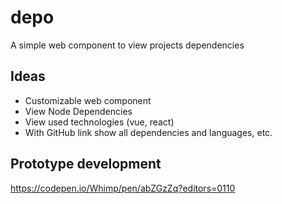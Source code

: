 # depo
A simple web component to view projects dependencies

## Ideas
- Customizable web component
- View Node Dependencies
- View used technologies (vue, react)
- With GitHub link show all dependencies and languages, etc.

## Prototype development
https://codepen.io/Whimp/pen/abZGzZq?editors=0110
